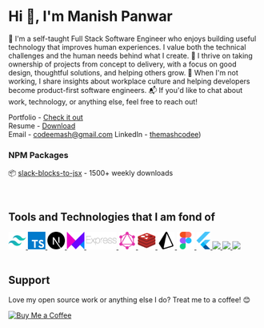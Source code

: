 <!-- HEADING -->
# Hi 👋, I'm Manish Panwar
🌻 I'm a self-taught Full Stack Software Engineer who enjoys building useful technology that improves human experiences. I value both the technical challenges and the human needs behind what I create. 
🌱 I thrive on taking ownership of projects from concept to delivery, with a focus on good design, thoughtful solutions, and helping others grow. 
👥 When I'm not working, I share insights about workplace culture and helping developers become product-first software engineers. 
📬 If you'd like to chat about work, technology, or anything else, feel free to reach out!

Portfolio - [Check it out](https://read.cv/themashcodee)  
Resume - [Download](https://drive.google.com/file/d/1kRgZ5m8M48Zwo8SDOE2SidgDl4IgcSNN/view)  
Email - codeemash@gmail.com
LinkedIn - [themashcodee](https://www.linkedin.com/in/themashcodee))

### NPM Packages
📦 [slack-blocks-to-jsx](https://www.npmjs.com/package/slack-blocks-to-jsx) - 1500+ weekly downloads

<br/>

## Tools and Technologies that I am fond of

<!-- BASIC -->
<a href="https://tailwindcss.com/">
  <img height="35" src="./images/tailwindcss.svg" />
</a>
<a href="https://www.typescriptlang.org">
  <img height="35" src="./images/typescript.svg" />
</a>
<a href="https://nextjs.org">
  <img height="35" src="./images/nextjs.svg" />
</a>
<a href="https://www.framer.com/motion">
  <img height="35" src="./images/framermotion.svg" />
</a>
<a href="https://expressjs.com/">
  <img height="35" src="./images/express.svg" />
</a>
<a href="https://graphql.org/">
  <img height="35" src="./images/graphql.svg" />
</a>
<a href="https://redis.io/">
  <img height="35" src="./images/redis.svg" />
</a>
<a href="https://www.prisma.io/">
  <img height="35" src="./images/prisma.svg" />
</a>
<a href="https://www.figma.com/">
  <img height="35" src="./images/figma.svg" />
</a>
<a href="https://flutter.dev/">
  <img height="35" src="./images/flutter.svg" />
</a>
<a href="https://www.w3schools.com/sql/">
  <img height="35" src="https://upload.wikimedia.org/wikipedia/commons/8/87/Sql_data_base_with_logo.png"/>
</a>
<a href="https://www.docker.com/">
  <img height="35" src="https://github.com/user-attachments/assets/bafb9fd8-a424-4cbb-b925-ad5198af489e"/>
</a>
<a href="https://www.langchain.com/">
  <img height="35" src="https://cdn.brandfetch.io/idzf7Sjo28/w/400/h/400/theme/dark/icon.jpeg?c=1dxbfHSJFAPEGdCLU4o5B"/>
</a>
<br/>
<br/>

## Support
Love my open source work or anything else I do? Treat me to a coffee! 😊

[![Buy Me a Coffee](https://www.buymeacoffee.com/assets/img/custom_images/orange_img.png)](https://www.buymeacoffee.com/themashcodee)
